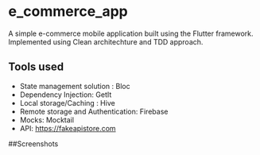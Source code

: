 # e_commerce_app

A simple e-commerce mobile application built using the Flutter framework. Implemented using Clean architechture and TDD approach.

## Tools used
- State management solution : Bloc
- Dependency Injection: GetIt
- Local storage/Caching : Hive
- Remote storage and Authentication: Firebase
- Mocks: Mocktail
- API: https://fakeapistore.com

##Screenshots
